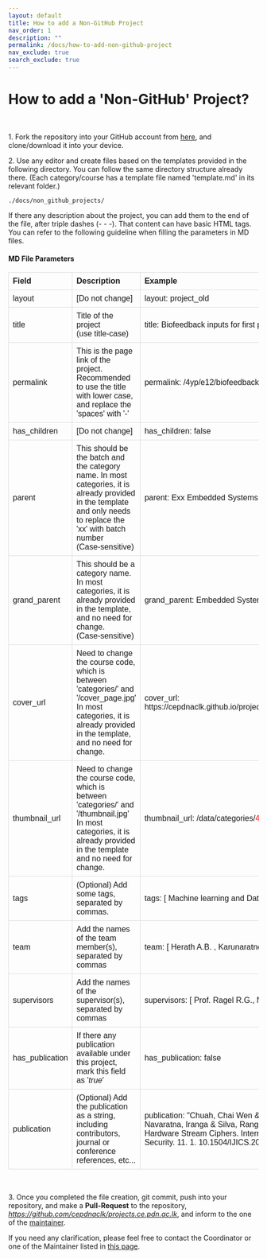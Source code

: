 ```yaml
---
layout: default
title: How to add a Non-GitHub Project
nav_order: 1
description: ""
permalink: /docs/how-to-add-non-github-project
nav_exclude: true
search_exclude: true
---
```


# How to add a 'Non-GitHub' Project?
<br>

<span class="instruction">1. Fork the repository into your GitHub account from <a href="">here</a>, and clone/download it into your device.
</span>

<span class="instruction">2. Use any editor and create files based on the templates provided in the following directory. You can follow the same directory structure already there.
    (Each category/course has a template file named 'template.md' in its relevant  folder.)
</span>

```
./docs/non_github_projects/
```

<span class="instruction">
    If there any description about the project, you can add them to the end of the file, after triple dashes (<i>- - -</i>).
    That content can have basic HTML tags.
</span>

<span class="instruction">
    You can refer to the following guideline when filling the parameters in MD files.
</span>

#### MD File Parameters

<table class="table table-responsive">
    <thead class="thead-light">
        <tr>
            <th>Field</th>
            <th>Description</th>
            <th>Example</th>
        </tr>
    </thead>
    <tr>
        <td>layout</td>
        <td>[Do not change]</td>
        <td>layout: project_old</td>
    </tr>
    <tr>
        <td>title</td>
        <td>Title of the project<br>(use title-case)</td>
        <td>title: Biofeedback inputs for first person shooter games</td>
    </tr>
    <tr>
        <td>permalink</td>
        <td>
            This is the page link of the project. Recommended to use the title with lower case, and replace the 'spaces' with '-'
        </td>
        <td>permalink: /4yp/e12/biofeedback-inputs-for-first-person-shooter-games</td>
    </tr>
    <tr>
        <td>has_children</td>
        <td>[Do not change]</td>
        <td>has_children: false</td>
    </tr>
    <tr>
        <td>parent</td>
        <td>
            This should be the batch and the category name.
            In most categories, it is already provided in the template and only needs to replace the 'xx' with batch number<br>
            (Case-sensitive)
        </td>
        <td>parent: Exx Embedded Systems Projects</td>
    </tr>
    <tr>
        <td>grand_parent</td>
        <td>
            This should be a category name.<br>
            In most categories, it is already provided in the template, and no need for change.<br>
            (Case-sensitive)
        </td>
        <td>grand_parent: Embedded Systems Projects</td>
    </tr>
    <tr>
        <td>cover_url</td>
        <td>
            Need to change the course code, which is between 'categories/' and '/cover_page.jpg'<br>
            In most categories, it is already provided in the template, and no need for change.
        </td>
        <td>cover_url: https://cepdnaclk.github.io/projects.ce.pdn.ac.lk/data/categories/<span class="red">4yp</span>/cover_page.jpg</td>
    </tr>
    <tr>
        <td>thumbnail_url</td>
        <td>
            Need to change the course code, which is between 'categories/' and '/thumbnail.jpg'<br>
            In most categories, it is already provided in the template and no need for change.
        </td>
        <td>thumbnail_url: /data/categories/<span class="red">4yp</span>/thumbnail.jpg</td>
    </tr>
    <tr>
        <td>tags</td>
        <td>(Optional) Add some tags, separated by commas.</td>
        <td>tags: [	Machine learning and Data Mining ]</td>
    </tr>
    <tr>
        <td>team</td>
        <td>Add the names of the team member(s), separated by commas</td>
        <td>team: [ Herath A.B. , Karunaratne S. ]</td>
    </tr>
    <tr>
        <td>supervisors</td>
        <td>Add the names of the supervisor(s), separated by commas</td>
        <td>supervisors: [ Prof. Ragel R.G., Mr. D.S. Deegalla ]</td>
    </tr>
    <tr>
        <td>has_publication</td>
        <td>If there any publication available under this project, mark this field as '<i>true</i>'</td>
        <td>has_publication: false</td>
    </tr>
    <tr>
        <td>publication</td>
        <td>(Optional) Add the publication as a string, including contributors, journal or conference references, etc... </td>
        <td>publication: "Chuah, Chai Wen & Alawatugoda, Janaka & Kumarasiri, Malitha & Navaratna, Iranga & Silva, Rangana. (2019). On Power Analysis Attacks against Hardware Stream Ciphers. International Journal of Information and Computer Security. 11. 1. 10.1504/IJICS.2019.10023739."</td>
    </tr>
</table>
<br>

<span class="instruction">3. Once you completed the file creation, git commit, push into your repository,
    and make a <b>Pull-Request</b> to the repository, <i>https://github.com/cepdnaclk/projects.ce.pdn.ac.lk</i>,
    and inform to the one of the <a href="../contact">maintainer</a>.
</span>

<div class="card">
    <div class="card-body">
        <p class="card-text">
            If you need any clarification, please feel free to contact the Coordinator or one of the Maintainer listed in
            <a href="../contact">this page</a>.
        </p>
    </div>
</div>

<style>
table {
    font-family: arial, sans-serif;
    border-collapse: collapse;
    width: 100%;
}

td, th {
    border: 1px solid #dddddd;
    text-align: left;
    padding: 8px;
}
.red{
    color:red;
}
</style>
